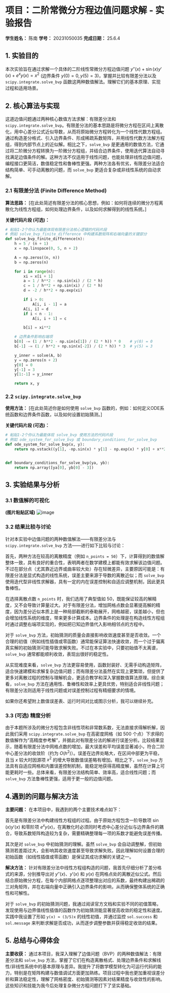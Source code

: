# 项目：二阶常微分方程边值问题求解 - 实验报告

**学生姓名：** 陈南
**学号：** 20231050035
**完成日期：** 25.6.4

## 1. 实验目的

本次实验旨在通过求解一个具体的二阶线性常微分方程边值问题 $y''(x) + \sin(x) y'(x) + e^x y(x) = x^2$ (边界条件 $y(0)=0, y(5)=3$)，掌握并比较有限差分法以及 `scipy.integrate.solve_bvp` 函数这两种数值解法。理解它们的基本原理、实现过程和适用场景。

## 2. 核心算法与实现

这道边值问题通过两种核心数值方法求解：有限差分法和 `scipy.integrate.solve_bvp`。有限差分法的基本思路是将微分方程在区间上离散化，用中心差分公式近似导数，从而将原始微分方程转化为一个线性代数方程组。通过构造差分格式、引入边界条件、形成稀疏系数矩阵，并用线性代数方法解方程组，得到内部节点上的近似解。相比之下，`solve_bvp` 是更通用的数值方法，它通过将二阶微分方程转换为一阶微分方程组，并结合边界条件，使用迭代算法自动寻找满足边值条件的解。这种方法不仅适用于线性问题，也能处理非线性边值问题，编程接口更简洁，数值稳定性和鲁棒性更强。两种方法各有优劣，有限差分法适合结构简单、可手动离散的问题，而 `solve_bvp` 更适合复杂或非线性系统的自动求解。


### 2.1 有限差分法 (Finite Difference Method)

**算法思路：**
[在此处简述有限差分法的核心思想，例如：如何将连续的微分方程离散化为线性方程组，如何处理边界条件，以及如何求解得到的线性系统。]

**关键代码片段 (可选)：**
```python
# 粘贴1-2个你认为最能体现有限差分法核心逻辑的代码片段
# 例如 solve_bvp_finite_difference 中构建系数矩阵和右端向量的关键部分
def solve_bvp_finite_difference(n):
    h = 5 / (n + 1)
    x = np.linspace(0, 5, n + 2)

    A = np.zeros((n, n))
    b = np.zeros(n)

    for i in range(n):
        xi = x[i + 1]
        a = 1 / h**2 - np.sin(xi) / (2 * h)
        c = 1 / h**2 + np.sin(xi) / (2 * h)
        d = -2 / h**2 + np.exp(xi)

        if i > 0:
            A[i, i - 1] = a
        A[i, i] = d
        if i < n - 1:
            A[i, i + 1] = c

        b[i] = xi**2

    # 边界条件影响右端项
    b[0] -= (1 / h**2 - np.sin(x[1]) / (2 * h)) * 0    # y(0) = 0
    b[-1] -= (1 / h**2 + np.sin(x[-2]) / (2 * h)) * 3  # y(5) = 3

    y_inner = solve(A, b)
    y = np.zeros(n + 2)
    y[0] = 0
    y[-1] = 3
    y[1:-1] = y_inner

    return x, y
```

### 2.2 `scipy.integrate.solve_bvp`

**使用方法：**
[在此处简述你是如何使用 `solve_bvp` 函数的，例如：如何定义ODE系统函数和边界条件函数，以及如何设置初始猜测。]

**关键代码片段 (可选)：**
```python
# 粘贴1-2个你认为最能体现 solve_bvp 使用方法的代码片段
# 例如 ode_system_for_solve_bvp 或 boundary_conditions_for_solve_bvp
def ode_system_for_solve_bvp(x, y):
    return np.vstack((y[1], -np.sin(x) * y[1] - np.exp(x) * y[0] + x**2))


def boundary_conditions_for_solve_bvp(ya, yb):
    return np.array([ya[0], yb[0] - 3])
```

## 3. 实验结果与分析

### 3.1 数值解的可视化



**(图片粘贴区域)**
![image](https://github.com/user-attachments/assets/77df79a6-93f0-42bd-8da3-54ef635e5cc6)


### 3.2 结果比较与讨论

针对本实验中边值问题的两种数值解法——有限差分法与 `scipy.integrate.solve_bvp` 方法——进行如下比较与讨论：

首先，两种方法在较高的离散精度（例如 `n_points = 50`）下，计算得到的数值解整体一致，具有良好的重合性，表明两者在数学建模上都能有效求解该边值问题。不过在部分点（尤其靠近边界或曲率较大处）存在轻微差异，主要原因可能是：有限差分法是显式构造的线性系统，误差主要来源于导数的离散近似；而 `solve_bvp` 使用迭代型非线性求解器，具有一定的内在误差控制和自适应调整机制，因此更具鲁棒性。

在选择离散点数 `n_points` 时，我们选用了典型值如 50，既能保证较高的解精度，又不会导致计算量过大。对于有限差分法，增加网格点数会显著提高解的精度，因为差分近似本质上是一种局部截断的泰勒展开，网格越密，误差越小，但也会增加线性系统的维度，带来更多计算成本。边界条件的处理是在构造线性方程组时通过调整右端项实现的，例如把已知边界值代入影响相邻点的方程中。

对于 `solve_bvp` 方法，初始猜测的质量会直接影响收敛速度甚至是否收敛。一个合理的初值（例如线性插值或零函数）通常能保证算法快速收敛，而一个过于偏离真实解的初始猜测可能导致求解失败。不过在本实验中，只要初始值不太离谱，`solve_bvp` 通常都能顺利收敛，表现出很好的稳定性。

从实现难度来看，`solve_bvp` 方法更容易使用，函数封装好、无需手动构造矩阵，适合快速建模和求解复杂边值问题；而有限差分法虽然在实现上更繁琐，但提供了更多对离散过程的控制与理解机会，更适合教学和深入掌握数值算法原理。综合来看，`solve_bvp` 方法在通用性、鲁棒性和效率上更具优势，特别适合非线性问题；有限差分法则适用于线性问题或对误差控制过程有精细要求的情境。

如果你还希望附上数值误差表、运行时间对比或图示分析，我可以继续补充。


### 3.3 (可选) 精度分析

由于本题所涉及的微分方程包含非线性项和非常数系数，无法直接求得解析解，因此我们采用 `scipy.integrate.solve_bvp` 在高密度网格（如 500 个点）下求得的数值解作为“高精度参考解”，并据此对有限差分法的解进行误差分析。比较结果显示，随着有限差分法中网格点数的增加，最大误差和平均误差显著减小，符合二阶中心差分法的收敛阶（约为 $O(h^2)$）。误差在边界处略大，在区间中部更为平稳，且当 $x$ 较大时因源项 $x^2$ 的增大导致数值误差略有增加。相比之下，`solve_bvp` 方法具有自适应网格和内置误差控制机制，能稳定地获得高精度解，虽然在计算上可能更耗时一些。总体来看，有限差分法结构简单、效率高，适合线性问题；而 `solve_bvp` 方法鲁棒性更强，适用于更一般的边值问题。


## 4.遇到的问题与解决方法

**主要问题：**
在本项目中，我遇到的两个主要技术难点如下：

首先是有限差分法中构建线性方程组的过程。由于原始方程包含一阶导数项 $\sin(x) y'(x)$ 和零阶项 $e^x y(x)$，在离散化时必须同时考虑中心差分近似与边界条件的耦合，导致系数矩阵构造较为复杂，需要精确整理每一项的系数才能避免误差传播。

其次是对 `solve_bvp` 中初始猜测的理解。虽然 `solve_bvp` 会自动调整解，但初始猜测若差距过大，会影响其收敛速度甚至导致求解失败。因此理解如何设置合理的初始函数（如线性插值或零函数）是保证其成功求解的关键之一。


**解决方法：**
针对有限差分法中线性方程组构造的问题，我首先仔细分析了差分格式的来源，分别推导出对 $y''(x)$、$y'(x)$ 和 $y(x)$ 在网格点处的离散近似公式。然后结合原始微分方程，在每个内部网格点逐项整理出对应的系数，最终构建出稀疏的三对角矩阵，并在右端向量中正确引入边界条件的影响，从而确保整体系统的正确性和可解性。

对于 `solve_bvp` 的初始猜测问题，我通过阅读官方文档和实验不同的初值策略，发现使用与边界值线性插值的函数作为初始猜测能显著提高收敛的稳定性和速度。实践中我设置了形如 `y(x) ≈ (3/5)x` 的线性初值，并通过监控 `sol.success` 和 `sol.message` 来判断求解是否成功，从而逐步调整参数并获得稳定收敛的结果。


## 5. 总结与心得体会

**主要收获：**
通过本项目，我深入理解了边值问题（BVP）的两种数值解法：有限差分法和 `solve_bvp` 方法，掌握了它们在构造离散格式、处理边界条件和求解线性/非线性系统中的基本原理与差异。我提升了将数学模型转化为可运行代码的能力，特别是在矩阵构建与数值调试方面更加熟练。项目过程中我也更加重视误差分析和算法稳定性，理解了网格密度、初始猜测等因素对结果精度与收敛性的影响。这些知识和技能为我今后处理复杂微分方程问题打下了坚实基础。


